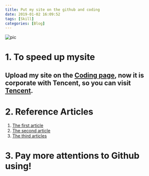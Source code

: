 ```yaml
---
title: Put my site on the github and coding
date: 2019-01-02 16:09:52
tags: [Skill]
categories: [Blog]
---
```


![pic](https://user-gold-cdn.xitu.io/2018/4/23/162f30d3ac024b42?w=6000&h=4000&f=jpeg&s=2757031)
# 1. To speed up mysite
## Upload my site on the [Coding page](https://coding.net/), now it is corporate with Tencent, so you can visit [Tencent](https://dev.tencent.com/).
# 2. Reference Articles
1. [The first article](https://compassblog.github.io/2018/04/23/%E5%B0%86-Hexo-%E4%B8%AA%E4%BA%BA%E5%8D%9A%E5%AE%A2%E5%90%8C%E6%97%B6%E9%83%A8%E7%BD%B2%E5%88%B0-GitHub-%E5%92%8C-Coding-%E4%B8%8A/)
2. [The second article](https://www.cnblogs.com/compassblog/p/8922624.html)
3. [The third articles](http://fangzh.top/2018/2018090715/)
# 3. Pay more attentions to Github using!


